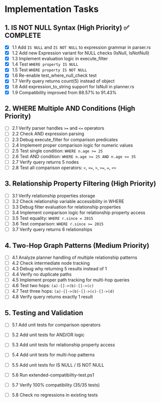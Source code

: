 # Implementation Tasks

## 1. IS NOT NULL Syntax (High Priority) ✅ COMPLETE
- [x] 1.1 Add `IS NULL` and `IS NOT NULL` to expression grammar in parser.rs
- [x] 1.2 Add new Expression variant for NULL checks (IsNull, IsNotNull)
- [x] 1.3 Implement evaluation logic in execute_filter
- [x] 1.4 Test `WHERE property IS NULL`
- [x] 1.5 Test `WHERE property IS NOT NULL`
- [x] 1.6 Re-enable test_where_null_check test
- [x] 1.7 Verify query returns count(5) instead of object
- [x] 1.8 Add expression_to_string support for IsNull in planner.rs
- [x] 1.9 Compatibility improved from 88.57% to 91.43%

## 2. WHERE Multiple AND Conditions (High Priority)
- [ ] 2.1 Verify parser handles `>=` and `<=` operators
- [ ] 2.2 Check AND expression parsing
- [ ] 2.3 Debug execute_filter for comparison predicates
- [ ] 2.4 Implement proper comparison logic for numeric values
- [ ] 2.5 Test single condition: `WHERE n.age >= 25`
- [ ] 2.6 Test AND condition: `WHERE n.age >= 25 AND n.age <= 35`
- [ ] 2.7 Verify query returns 5 nodes
- [ ] 2.8 Test all comparison operators: `<`, `<=`, `>`, `>=`, `=`, `<>`

## 3. Relationship Property Filtering (High Priority)
- [ ] 3.1 Verify relationship properties storage
- [ ] 3.2 Check relationship variable accessibility in WHERE
- [ ] 3.3 Debug filter evaluation for relationship properties
- [ ] 3.4 Implement comparison logic for relationship property access
- [ ] 3.5 Test equality: `WHERE r.since = 2015`
- [ ] 3.6 Test comparison: `WHERE r.since >= 2015`
- [ ] 3.7 Verify query returns 6 relationships

## 4. Two-Hop Graph Patterns (Medium Priority)
- [ ] 4.1 Analyze planner handling of multiple relationship patterns
- [ ] 4.2 Check intermediate node tracking
- [ ] 4.3 Debug why returning 5 results instead of 1
- [ ] 4.4 Verify no duplicate paths
- [ ] 4.5 Implement proper path tracking for multi-hop queries
- [ ] 4.6 Test two hops: `(a)-[]->(b)-[]->(c)`
- [ ] 4.7 Test three hops: `(a)-[]->(b)-[]->(c)-[]->(d)`
- [ ] 4.8 Verify query returns exactly 1 result

## 5. Testing and Validation
- [ ] 5.1 Add unit tests for comparison operators
- [ ] 5.2 Add unit tests for AND/OR logic
- [ ] 5.3 Add unit tests for relationship property access
- [ ] 5.4 Add unit tests for multi-hop patterns
- [ ] 5.5 Add unit tests for IS NULL / IS NOT NULL
- [ ] 5.6 Run extended-compatibility-test.ps1
- [ ] 5.7 Verify 100% compatibility (35/35 tests)
- [ ] 5.8 Check no regressions in existing tests

